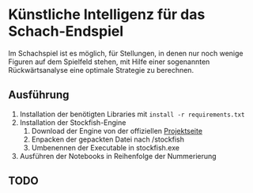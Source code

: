 # Künstliche Intelligenz für das Schach-Endspiel

Im Schachspiel ist es möglich, für Stellungen, in denen nur noch wenige
Figuren auf dem Spielfeld stehen, mit Hilfe einer sogenannten
Rückwärtsanalyse eine optimale Strategie zu berechnen.

## Ausführung
1. Installation der benötigten Libraries mit `install -r requirements.txt`
2. Installation der Stockfish-Engine
   1. Download der Engine von der offiziellen [Projektseite](https://stockfishchess.org/download/)
   2. Enpacken der gepackten Datei nach /stockfish
   3. Umbenennen der Executable in stockfish.exe
3. Ausführen der Notebooks in Reihenfolge der Nummerierung

## TODO
